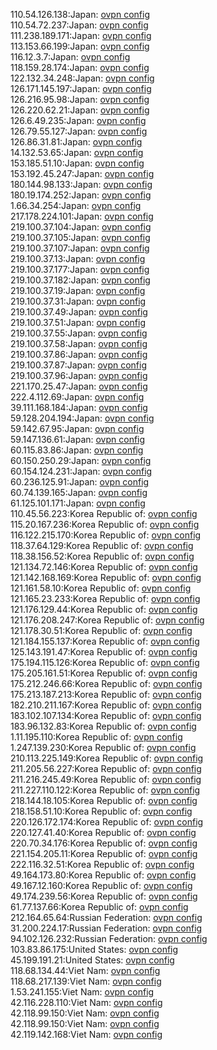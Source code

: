 110.54.126.138:Japan: [ovpn config](vpn/110_54_126_138.ovpn)  
110.54.72.237:Japan: [ovpn config](vpn/110_54_72_237.ovpn)  
111.238.189.171:Japan: [ovpn config](vpn/111_238_189_171.ovpn)  
113.153.66.199:Japan: [ovpn config](vpn/113_153_66_199.ovpn)  
116.12.3.7:Japan: [ovpn config](vpn/116_12_3_7.ovpn)  
118.159.28.174:Japan: [ovpn config](vpn/118_159_28_174.ovpn)  
122.132.34.248:Japan: [ovpn config](vpn/122_132_34_248.ovpn)  
126.171.145.197:Japan: [ovpn config](vpn/126_171_145_197.ovpn)  
126.216.95.98:Japan: [ovpn config](vpn/126_216_95_98.ovpn)  
126.220.62.21:Japan: [ovpn config](vpn/126_220_62_21.ovpn)  
126.6.49.235:Japan: [ovpn config](vpn/126_6_49_235.ovpn)  
126.79.55.127:Japan: [ovpn config](vpn/126_79_55_127.ovpn)  
126.86.31.81:Japan: [ovpn config](vpn/126_86_31_81.ovpn)  
14.132.53.65:Japan: [ovpn config](vpn/14_132_53_65.ovpn)  
153.185.51.10:Japan: [ovpn config](vpn/153_185_51_10.ovpn)  
153.192.45.247:Japan: [ovpn config](vpn/153_192_45_247.ovpn)  
180.144.98.133:Japan: [ovpn config](vpn/180_144_98_133.ovpn)  
180.19.174.252:Japan: [ovpn config](vpn/180_19_174_252.ovpn)  
1.66.34.254:Japan: [ovpn config](vpn/1_66_34_254.ovpn)  
217.178.224.101:Japan: [ovpn config](vpn/217_178_224_101.ovpn)  
219.100.37.104:Japan: [ovpn config](vpn/219_100_37_104.ovpn)  
219.100.37.105:Japan: [ovpn config](vpn/219_100_37_105.ovpn)  
219.100.37.107:Japan: [ovpn config](vpn/219_100_37_107.ovpn)  
219.100.37.13:Japan: [ovpn config](vpn/219_100_37_13.ovpn)  
219.100.37.177:Japan: [ovpn config](vpn/219_100_37_177.ovpn)  
219.100.37.182:Japan: [ovpn config](vpn/219_100_37_182.ovpn)  
219.100.37.19:Japan: [ovpn config](vpn/219_100_37_19.ovpn)  
219.100.37.31:Japan: [ovpn config](vpn/219_100_37_31.ovpn)  
219.100.37.49:Japan: [ovpn config](vpn/219_100_37_49.ovpn)  
219.100.37.51:Japan: [ovpn config](vpn/219_100_37_51.ovpn)  
219.100.37.55:Japan: [ovpn config](vpn/219_100_37_55.ovpn)  
219.100.37.58:Japan: [ovpn config](vpn/219_100_37_58.ovpn)  
219.100.37.86:Japan: [ovpn config](vpn/219_100_37_86.ovpn)  
219.100.37.87:Japan: [ovpn config](vpn/219_100_37_87.ovpn)  
219.100.37.96:Japan: [ovpn config](vpn/219_100_37_96.ovpn)  
221.170.25.47:Japan: [ovpn config](vpn/221_170_25_47.ovpn)  
222.4.112.69:Japan: [ovpn config](vpn/222_4_112_69.ovpn)  
39.111.168.184:Japan: [ovpn config](vpn/39_111_168_184.ovpn)  
59.128.204.194:Japan: [ovpn config](vpn/59_128_204_194.ovpn)  
59.142.67.95:Japan: [ovpn config](vpn/59_142_67_95.ovpn)  
59.147.136.61:Japan: [ovpn config](vpn/59_147_136_61.ovpn)  
60.115.83.86:Japan: [ovpn config](vpn/60_115_83_86.ovpn)  
60.150.250.29:Japan: [ovpn config](vpn/60_150_250_29.ovpn)  
60.154.124.231:Japan: [ovpn config](vpn/60_154_124_231.ovpn)  
60.236.125.91:Japan: [ovpn config](vpn/60_236_125_91.ovpn)  
60.74.139.165:Japan: [ovpn config](vpn/60_74_139_165.ovpn)  
61.125.101.171:Japan: [ovpn config](vpn/61_125_101_171.ovpn)  
110.45.56.223:Korea Republic of: [ovpn config](vpn/110_45_56_223.ovpn)  
115.20.167.236:Korea Republic of: [ovpn config](vpn/115_20_167_236.ovpn)  
116.122.215.170:Korea Republic of: [ovpn config](vpn/116_122_215_170.ovpn)  
118.37.64.129:Korea Republic of: [ovpn config](vpn/118_37_64_129.ovpn)  
118.38.156.52:Korea Republic of: [ovpn config](vpn/118_38_156_52.ovpn)  
121.134.72.146:Korea Republic of: [ovpn config](vpn/121_134_72_146.ovpn)  
121.142.168.169:Korea Republic of: [ovpn config](vpn/121_142_168_169.ovpn)  
121.161.58.10:Korea Republic of: [ovpn config](vpn/121_161_58_10.ovpn)  
121.165.23.233:Korea Republic of: [ovpn config](vpn/121_165_23_233.ovpn)  
121.176.129.44:Korea Republic of: [ovpn config](vpn/121_176_129_44.ovpn)  
121.176.208.247:Korea Republic of: [ovpn config](vpn/121_176_208_247.ovpn)  
121.178.30.51:Korea Republic of: [ovpn config](vpn/121_178_30_51.ovpn)  
121.184.155.137:Korea Republic of: [ovpn config](vpn/121_184_155_137.ovpn)  
125.143.191.47:Korea Republic of: [ovpn config](vpn/125_143_191_47.ovpn)  
175.194.115.126:Korea Republic of: [ovpn config](vpn/175_194_115_126.ovpn)  
175.205.161.51:Korea Republic of: [ovpn config](vpn/175_205_161_51.ovpn)  
175.212.246.66:Korea Republic of: [ovpn config](vpn/175_212_246_66.ovpn)  
175.213.187.213:Korea Republic of: [ovpn config](vpn/175_213_187_213.ovpn)  
182.210.211.167:Korea Republic of: [ovpn config](vpn/182_210_211_167.ovpn)  
183.102.107.134:Korea Republic of: [ovpn config](vpn/183_102_107_134.ovpn)  
183.96.132.83:Korea Republic of: [ovpn config](vpn/183_96_132_83.ovpn)  
1.11.195.110:Korea Republic of: [ovpn config](vpn/1_11_195_110.ovpn)  
1.247.139.230:Korea Republic of: [ovpn config](vpn/1_247_139_230.ovpn)  
210.113.225.149:Korea Republic of: [ovpn config](vpn/210_113_225_149.ovpn)  
211.205.56.227:Korea Republic of: [ovpn config](vpn/211_205_56_227.ovpn)  
211.216.245.49:Korea Republic of: [ovpn config](vpn/211_216_245_49.ovpn)  
211.227.110.122:Korea Republic of: [ovpn config](vpn/211_227_110_122.ovpn)  
218.144.18.105:Korea Republic of: [ovpn config](vpn/218_144_18_105.ovpn)  
218.158.51.10:Korea Republic of: [ovpn config](vpn/218_158_51_10.ovpn)  
220.126.172.174:Korea Republic of: [ovpn config](vpn/220_126_172_174.ovpn)  
220.127.41.40:Korea Republic of: [ovpn config](vpn/220_127_41_40.ovpn)  
220.70.34.176:Korea Republic of: [ovpn config](vpn/220_70_34_176.ovpn)  
221.154.205.11:Korea Republic of: [ovpn config](vpn/221_154_205_11.ovpn)  
222.116.32.51:Korea Republic of: [ovpn config](vpn/222_116_32_51.ovpn)  
49.164.173.80:Korea Republic of: [ovpn config](vpn/49_164_173_80.ovpn)  
49.167.12.160:Korea Republic of: [ovpn config](vpn/49_167_12_160.ovpn)  
49.174.239.56:Korea Republic of: [ovpn config](vpn/49_174_239_56.ovpn)  
61.77.137.66:Korea Republic of: [ovpn config](vpn/61_77_137_66.ovpn)  
212.164.65.64:Russian Federation: [ovpn config](vpn/212_164_65_64.ovpn)  
31.200.224.17:Russian Federation: [ovpn config](vpn/31_200_224_17.ovpn)  
94.102.126.232:Russian Federation: [ovpn config](vpn/94_102_126_232.ovpn)  
103.83.86.175:United States: [ovpn config](vpn/103_83_86_175.ovpn)  
45.199.191.21:United States: [ovpn config](vpn/45_199_191_21.ovpn)  
118.68.134.44:Viet Nam: [ovpn config](vpn/118_68_134_44.ovpn)  
118.68.217.139:Viet Nam: [ovpn config](vpn/118_68_217_139.ovpn)  
1.53.241.155:Viet Nam: [ovpn config](vpn/1_53_241_155.ovpn)  
42.116.228.110:Viet Nam: [ovpn config](vpn/42_116_228_110.ovpn)  
42.118.99.150:Viet Nam: [ovpn config](vpn/42_118_99_150.ovpn)  
42.118.99.150:Viet Nam: [ovpn config](vpn/42_118_99_150.ovpn)  
42.119.142.168:Viet Nam: [ovpn config](vpn/42_119_142_168.ovpn)  
